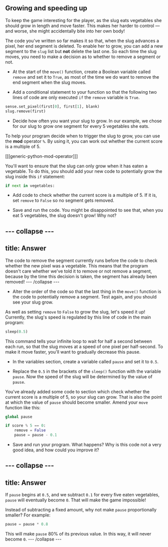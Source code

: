 ## Growing and speeding up

To keep the game interesting for the player, as the slug eats vegetables she should grow in length and move faster. This makes her harder to control — and worse, she might accidentally bite into her own body!

The code you've written so far makes it so that, when the slug advances a pixel, her end segment is deleted. To enable her to grow, you can add a new segment to the `slug` list but **not** delete the last one. So each time the slug moves, you need to make a decision as to whether to remove a segment or not.

+ At the start of the `move()` function, create a Boolean variable called `remove` and set it to `True`, as most of the time we do want to remove the end segment when the slug moves.

+ Add a conditional statement to your function so that the following two lines of code are only executed `if` the `remove` variable is `True`.

```python
sense.set_pixel(first[0], first[1], blank)
slug.remove(first)
```

+ Decide how often you want your slug to grow. In our example, we chose for our slug to grow one segment for every 5 vegetables she eats.

To help your program decide when to trigger the slug to grow, you can use the **mod** operator `%`. By using it, you can work out whether the current score is a multiple of 5.

[[[generic-python-mod-operator]]]

You'll want to ensure that the slug can only grow when it has eaten a vegetable. To do this, you should add your new code to potentially grow the slug inside this `if` statement:

```python
if next in vegetables:
```

+ Add code to check whether the current score is a multiple of 5. If it is, set `remove` to `False` so no segment gets removed.

+ Save and run the code. You might be disappointed to see that, when you eat 5 vegetables, the slug doesn't grow! Why not?

--- collapse ---
---
title: Answer
---
The code to remove the segment currently runs before the code to check whether the new pixel was a vegetable. This means that the program doesn't care whether we've told it to remove or not remove a segment, because by the time this decision is taken, the segment has already been removed! --- /collapse ---

+ Alter the order of the code so that the last thing in the `move()` function is the code to potentially remove a segment. Test again, and you should see your slug grow.

As well as setting `remove` to `False` to grow the slug, let's speed it up! Currently, the slug's speed is regulated by this line of code in the main program:

```python
sleep(0.5)
```

This command tells your infinite loop to wait for half a second between each run, so that the slug moves at a speed of one pixel per half-second. To make it move faster, you'll want to gradually decrease this pause.

+ In the variables section, create a variable called `pause` and set it to `0.5`.

+ Replace the `0.5` in the brackets of the `sleep()` function with the variable `pause`. Now the speed of the slug will be determined by the value of `pause`.

You've already added some code to section which check whether the current score is a multiple of 5, so your slug can grow. That is also the point at which the value of `pause` should become smaller. Amend your `move` function like this:

```python
global pause

if score % 5 == 0:
    remove = False
    pause = pause - 0.1
```

+ Save and run your program. What happens? Why is this code not a very good idea, and how could you improve it?

--- collapse ---
---
title: Answer
---
If `pause` begins at `0.5`, and we subtract `0.1` for every five eaten vegetables, `pause` will eventually become `0`. That will make the game impossible!

Instead of subtracting a fixed amount, why not make `pause` proportionally smaller? For example:

```python
pause = pause * 0.8
```

This will make `pause` 80% of its previous value. In this way, it will never become `0`. --- /collapse ---
